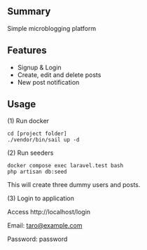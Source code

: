 ## Summary
Simple microblogging platform

## Features
- Signup & Login
- Create, edit and delete posts
- New post notification

## Usage
(1) Run docker
```
cd [project folder]
./vendor/bin/sail up -d
```

(2) Run seeders
```
docker compose exec laravel.test bash
php artisan db:seed
```
This will create three dummy users and posts.

(3) Login to application

Access http://localhost/login

Email: taro@example.com

Password: password